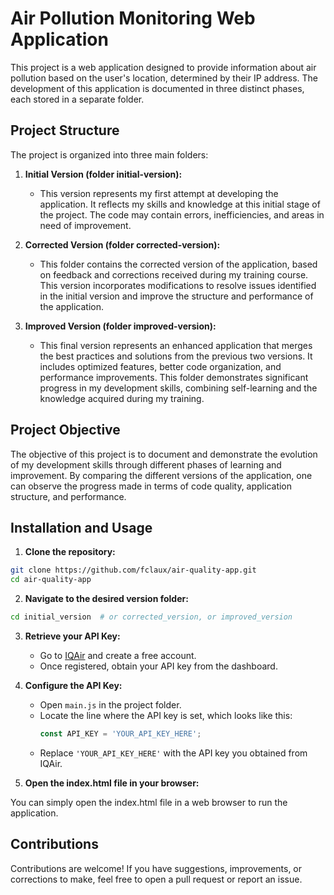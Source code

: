 # Air Pollution Monitoring Web Application
This project is a web application designed to provide information about air pollution based on the user's location, determined by their IP address. The development of this application is documented in three distinct phases, each stored in a separate folder.

## Project Structure
The project is organized into three main folders:

1. **Initial Version (folder initial-version):**
    - This version represents my first attempt at developing the application. It reflects my skills and knowledge at this initial stage of the project. The code may contain errors, inefficiencies, and areas in need of improvement.
  
2. **Corrected Version (folder corrected-version):**
    - This folder contains the corrected version of the application, based on feedback and corrections received during my training course. This version incorporates modifications to resolve issues identified in the initial version and improve the structure and performance of the application.

3. **Improved Version (folder improved-version):**
    - This final version represents an enhanced application that merges the best practices and solutions from the previous two versions. It includes optimized features, better code organization, and performance improvements. This folder demonstrates significant progress in my development skills, combining self-learning and the knowledge acquired during my training.

## Project Objective
The objective of this project is to document and demonstrate the evolution of my development skills through different phases of learning and improvement. By comparing the different versions of the application, one can observe the progress made in terms of code quality, application structure, and performance.

## Installation and Usage
1. **Clone the repository:**

```bash
git clone https://github.com/fclaux/air-quality-app.git
cd air-quality-app
```

2. **Navigate to the desired version folder:**

```bash
cd initial_version  # or corrected_version, or improved_version
```

3. **Retrieve your API Key:**
   - Go to [IQAir](https://www.iqair.com/fr/france) and create a free account.
   - Once registered, obtain your API key from the dashboard.

4. **Configure the API Key:**
   - Open `main.js` in the project folder.
   - Locate the line where the API key is set, which looks like this:
     ```javascript
     const API_KEY = 'YOUR_API_KEY_HERE';
     ```
   - Replace `'YOUR_API_KEY_HERE'` with the API key you obtained from IQAir.
    
5. **Open the index.html file in your browser:**

You can simply open the index.html file in a web browser to run the application.
## Contributions
Contributions are welcome! If you have suggestions, improvements, or corrections to make, feel free to open a pull request or report an issue.
